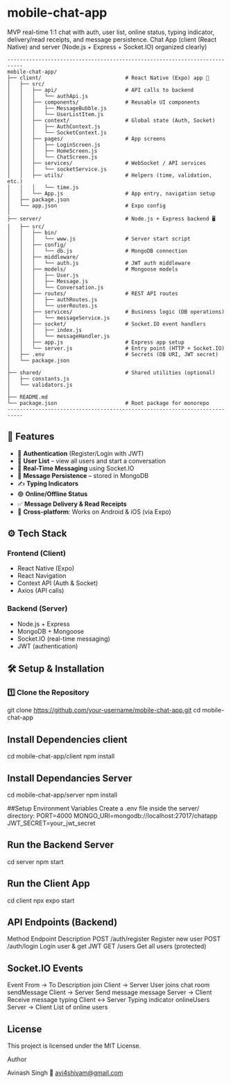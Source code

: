 # mobile-chat-app
MVP real-time 1:1 chat with auth, user list, online status, typing indicator, delivery/read receipts, and message persistence.
Chat App (client (React Native) and server (Node.js + Express + Socket.IO) organized clearly)
```
---------------------------------------------------------------------------
mobile-chat-app/
├── client/                           # React Native (Expo) app 📱
│   ├── src/
│   │   ├── api/                      # API calls to backend
│   │   │   └── authApi.js
│   │   ├── components/               # Reusable UI components
│   │   │   ├── MessageBubble.js
│   │   │   └── UserListItem.js
│   │   ├── context/                  # Global state (Auth, Socket)
│   │   │   ├── AuthContext.js
│   │   │   └── SocketContext.js
│   │   ├── pages/                    # App screens
│   │   │   ├── LoginScreen.js
│   │   │   ├── HomeScreen.js
│   │   │   └── ChatScreen.js
│   │   ├── services/                 # WebSocket / API services
│   │   │   └── socketService.js
│   │   ├── utils/                    # Helpers (time, validation, etc.)
│   │   │   └── time.js
│   │   └── App.js                    # App entry, navigation setup
│   ├── package.json
│   └── app.json                      # Expo config
│
├── server/                           # Node.js + Express backend 🖥️
│   ├── src/
│   │   ├── bin/
│   │   │   └── www.js                # Server start script
│   │   ├── config/
│   │   │   └── db.js                 # MongoDB connection
│   │   ├── middleware/
│   │   │   └── auth.js               # JWT auth middleware
│   │   ├── models/                   # Mongoose models
│   │   │   ├── User.js
│   │   │   ├── Message.js
│   │   │   └── Conversation.js
│   │   ├── routes/                   # REST API routes
│   │   │   ├── authRoutes.js
│   │   │   └── userRoutes.js
│   │   ├── services/                 # Business logic (DB operations)
│   │   │   └── messageService.js
│   │   ├── socket/                   # Socket.IO event handlers
│   │   │   ├── index.js
│   │   │   └── messageHandler.js
│   │   ├── app.js                    # Express app setup
│   │   └── server.js                 # Entry point (HTTP + Socket.IO)
│   ├── .env                          # Secrets (DB URI, JWT secret)
│   └── package.json
│
├── shared/                           # Shared utilities (optional)
│   ├── constants.js
│   └── validators.js
│
├── README.md
└── package.json                      # Root package for monorepo
---------------------------------------------------------------------------
```
## 🚀 Features
- 🔑 **Authentication** (Register/Login with JWT)
- 👥 **User List** – view all users and start a conversation
- 💬 **Real-Time Messaging** using Socket.IO
- 📂 **Message Persistence** – stored in MongoDB
- ✍️ **Typing Indicators**
- 🟢 **Online/Offline Status**
- ✅ **Message Delivery & Read Receipts**
- 📱 **Cross-platform**: Works on Android & iOS (via Expo)

## ⚙️ Tech Stack

### **Frontend (Client)**
- React Native (Expo)
- React Navigation
- Context API (Auth & Socket)
- Axios (API calls)

### **Backend (Server)**
- Node.js + Express
- MongoDB + Mongoose
- Socket.IO (real-time messaging)
- JWT (authentication)


## 🛠️ Setup & Installation

### 1️⃣ Clone the Repository
git clone https://github.com/your-username/mobile-chat-app.git
cd mobile-chat-app

## Install Dependencies client
cd mobile-chat-app/client
npm install

## Install Dependancies Server
cd mobile-chat-app/server
npm install


##Setup Environment Variables
Create a .env file inside the server/ directory:
PORT=4000
MONGO_URI=mongodb://localhost:27017/chatapp
JWT_SECRET=your_jwt_secret

## Run the Backend Server
cd server
npm start

## Run the Client App
cd client
npx expo start

## API Endpoints (Backend)
Method              Endpoint                 Description
POST                /auth/register           Register new user
POST                /auth/login              Login user & get JWT
GET                 /users                   Get all users (protected)

##  Socket.IO Events

Event               From → To                Description
join                Client → Server          User joins chat room
sendMessage         Client → Server          Send message
message             Server → Client          Receive message
typing              Client ↔ Server          Typing indicator
onlineUsers         Server → Client          List of online users

## License
This project is licensed under the MIT License.

Author

Avinash Singh
📧 avi4shivam@gmail.com
